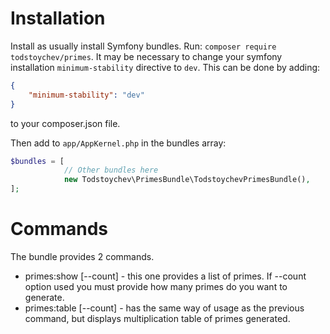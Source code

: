 # Installation
Install as usually install Symfony bundles.
Run: ```composer require todstoychev/primes```.
It may be necessary to change your symfony installation ```minimum-stability``` directive to ```dev```. 
This can be done by adding: 
```json
{
    "minimum-stability": "dev"
}
``` 
to your composer.json file.

Then add to ```app/AppKernel.php``` in the bundles array:

```php
$bundles = [
            // Other bundles here
            new Todstoychev\PrimesBundle\TodstoychevPrimesBundle(),
];

```

# Commands
The bundle provides 2 commands.

- primes:show [--count] - this one provides a list of primes. If --count option used you must provide how many primes do you want to generate.
- primes:table [--count] - has the same way of usage as the previous command, but displays multiplication table of primes generated.